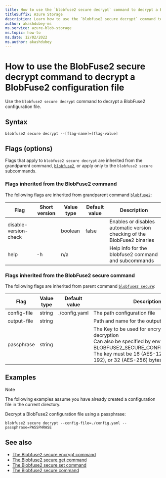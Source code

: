 ```yaml
---
title: How to use the `blobfuse2 secure decrypt` command to decrypt a BlobFuse2 configuration file
titleSuffix: Azure Storage
description: Learn how to use the `blobfuse2 secure decrypt` command to decrypt a BlobFuse2 configuration file.
author: akashdubey-ms
ms.service: azure-blob-storage
ms.topic: how-to
ms.date: 12/02/2022
ms.author: akashdubey
---
```


# How to use the BlobFuse2 secure decrypt command to decrypt a BlobFuse2 configuration file

Use the `blobfuse2 secure decrypt` command to decrypt a BlobFuse2 configuration file.

## Syntax

`blobfuse2 secure decrypt --[flag-name]=[flag-value]`

## Flags (options)

Flags that apply to `blobfuse2 secure decrypt` are inherited from the grandparent command, [`blobfuse2`](blobfuse2-commands.md), or apply only to the `blobfuse2 secure` subcommands.

### Flags inherited from the BlobFuse2 command

The following flags are inherited from grandparent command [`blobfuse2`](blobfuse2-commands.md):

| Flag | Short version | Value type | Default value | Description |
|--|--|--|--|--|
| disable-version-check |    | boolean | false | Enables or disables automatic version checking of the BlobFuse2 binaries |
| help                  | -h | n/a     |       | Help info for the blobfuse2 command and subcommands                      |

### Flags inherited from the BlobFuse2 secure command

The following flags are inherited from parent command [`blobfuse2 secure`](blobfuse2-commands-secure.md):

| Flag | Value type | Default value | Description |
|--|--|--|--|
| config-file        | string  | ./config.yaml                  | The path configuration file       |
| output-file        | string  |                                | Path and name for the output file |
| passphrase         | string  |                                | The Key to be used for encryption or decryption<br />Can also be specified by environment variable BLOBFUSE2_SECURE_CONFIG_PASSPHRASE.<br />The key must be 16 (AES-128), 24 (AES-192), or 32 (AES-256) bytes in length. |

## Examples

> [!NOTE]
> The following examples assume you have already created a configuration file in the current directory.

Decrypt a BlobFuse2 configuration file using a passphrase:

`blobfuse2 secure decrypt --config-file=./config.yaml --passphrase=PASSPHRASE`

## See also

- [The Blobfuse2 secure encrypt command](blobfuse2-commands-secure-encrypt.md)
- [The Blobfuse2 secure get command](blobfuse2-commands-secure-get.md)
- [The Blobfuse2 secure set command](blobfuse2-commands-secure-set.md)
- [The Blobfuse2 secure command](blobfuse2-commands-secure.md)
